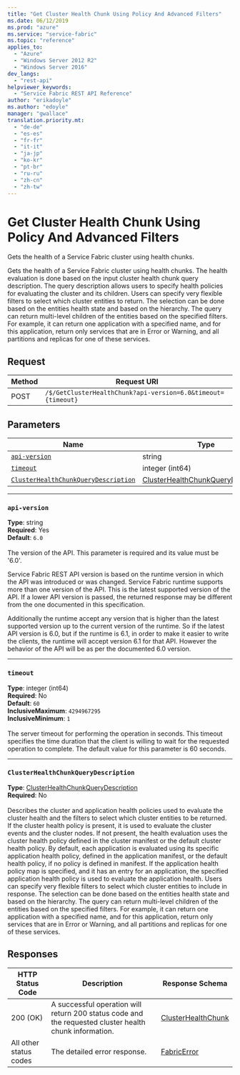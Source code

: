 ```yaml
---
title: "Get Cluster Health Chunk Using Policy And Advanced Filters"
ms.date: 06/12/2019
ms.prod: "azure"
ms.service: "service-fabric"
ms.topic: "reference"
applies_to: 
  - "Azure"
  - "Windows Server 2012 R2"
  - "Windows Server 2016"
dev_langs: 
  - "rest-api"
helpviewer_keywords: 
  - "Service Fabric REST API Reference"
author: "erikadoyle"
ms.author: "edoyle"
manager: "gwallace"
translation.priority.mt: 
  - "de-de"
  - "es-es"
  - "fr-fr"
  - "it-it"
  - "ja-jp"
  - "ko-kr"
  - "pt-br"
  - "ru-ru"
  - "zh-cn"
  - "zh-tw"
---
```

# Get Cluster Health Chunk Using Policy And Advanced Filters
Gets the health of a Service Fabric cluster using health chunks.

Gets the health of a Service Fabric cluster using health chunks. The health evaluation is done based on the input cluster health chunk query description.
The query description allows users to specify health policies for evaluating the cluster and its children.
Users can specify very flexible filters to select which cluster entities to return. The selection can be done based on the entities health state and based on the hierarchy.
The query can return multi-level children of the entities based on the specified filters. For example, it can return one application with a specified name, and for this application, return
only services that are in Error or Warning, and all partitions and replicas for one of these services.


## Request
| Method | Request URI |
| ------ | ----------- |
| POST | `/$/GetClusterHealthChunk?api-version=6.0&timeout={timeout}` |


## Parameters
| Name | Type | Required | Location |
| --- | --- | --- | --- |
| [`api-version`](#api-version) | string | Yes | Query |
| [`timeout`](#timeout) | integer (int64) | No | Query |
| [`ClusterHealthChunkQueryDescription`](#clusterhealthchunkquerydescription) | [ClusterHealthChunkQueryDescription](sfclient-v65-model-clusterhealthchunkquerydescription.md) | No | Body |

____
### `api-version`
__Type__: string <br/>
__Required__: Yes<br/>
__Default__: `6.0` <br/>
<br/>
The version of the API. This parameter is required and its value must be '6.0'.

Service Fabric REST API version is based on the runtime version in which the API was introduced or was changed. Service Fabric runtime supports more than one version of the API. This is the latest supported version of the API. If a lower API version is passed, the returned response may be different from the one documented in this specification.

Additionally the runtime accept any version that is higher than the latest supported version up to the current version of the runtime. So if the latest API version is 6.0, but if the runtime is 6.1, in order to make it easier to write the clients, the runtime will accept version 6.1 for that API. However the behavior of the API will be as per the documented 6.0 version.


____
### `timeout`
__Type__: integer (int64) <br/>
__Required__: No<br/>
__Default__: `60` <br/>
__InclusiveMaximum__: `4294967295` <br/>
__InclusiveMinimum__: `1` <br/>
<br/>
The server timeout for performing the operation in seconds. This timeout specifies the time duration that the client is willing to wait for the requested operation to complete. The default value for this parameter is 60 seconds.

____
### `ClusterHealthChunkQueryDescription`
__Type__: [ClusterHealthChunkQueryDescription](sfclient-v65-model-clusterhealthchunkquerydescription.md) <br/>
__Required__: No<br/>
<br/>
Describes the cluster and application health policies used to evaluate the cluster health and the filters to select which cluster entities to be returned.
If the cluster health policy is present, it is used to evaluate the cluster events and the cluster nodes. If not present, the health evaluation uses the cluster health policy defined in the cluster manifest or the default cluster health policy.
By default, each application is evaluated using its specific application health policy, defined in the application manifest, or the default health policy, if no policy is defined in manifest.
If the application health policy map is specified, and it has an entry for an application, the specified application health policy
is used to evaluate the application health.
Users can specify very flexible filters to select which cluster entities to include in response. The selection can be done based on the entities health state and based on the hierarchy.
The query can return multi-level children of the entities based on the specified filters. For example, it can return one application with a specified name, and for this application, return
only services that are in Error or Warning, and all partitions and replicas for one of these services.


## Responses

| HTTP Status Code | Description | Response Schema |
| --- | --- | --- |
| 200 (OK) | A successful operation will return 200 status code and the requested cluster health chunk information.<br/> | [ClusterHealthChunk](sfclient-v65-model-clusterhealthchunk.md) |
| All other status codes | The detailed error response.<br/> | [FabricError](sfclient-v65-model-fabricerror.md) |
